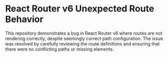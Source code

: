 # React Router v6 Unexpected Route Behavior

This repository demonstrates a bug in React Router v6 where routes are not rendering correctly, despite seemingly correct path configuration. The issue was resolved by carefully reviewing the route definitions and ensuring that there were no conflicting paths or missing elements.